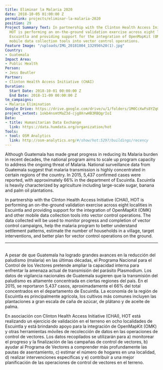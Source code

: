 ```yaml
---
title: Eliminar la Malaria 2020
date: 2018-10-05 01:00:00 Z
permalink: projects/eliminar-la-malaria-2020
position: 29
Project Summary Text: In partnership with the Clinton Health Access Initiative (CHAI),
  HOT is performing an on-the-ground validation exercise across eight localities in
  Escuintla and providing support for the integration of OpenMapKit (OMK) and other
  mobile data collection tools into vector control operations.
Feature Image: "/uploads/IMG_20181004_132956%20(1).jpg"
Country:
- Guatemala
Impact Area:
- Public Health
Person:
- Jess Beutler
Partner:
- Clinton Health Access Initiative (CHAI)
Duration:
  Start Date: 2018-10-01 00:00:00 Z
  End Date: 2018-11-09 00:00:00 Z
tm_campaigns:
- Malaria Elimination
Google Drive: https://drive.google.com/drive/u/1/folders/1M0CcXwFs8YZqGPpsHh1qLP7K_kmBkLzn
project_extent: 1okb4nsmtMaZ3d-cjg0XrwHB3RBQgrIoI
Data:
- title: Humanitarian Data Exchange
  link: https://data.humdata.org/organization/hot
Tools:
- tool: OSM Analytics
  link: http://osm-analytics.org/#/show/hot:5297/buildings/recency
---
```


Although Guatemala has made great progress in reducing its Malaria burden in recent decades, the national program aims to scale up program capacity to address the ongoing threat of Malaria. National surveillance data from Guatemala suggest that malaria transmission is highly concentrated in certain regions of the country. In 2015, 5,437 confirmed cases were reported, with approximately 66% in the department of Escuintla. Escuintla is heavily characterized by agriculture including large-scale sugar, banana and palm oil plantations. 

In partnership with the Clinton Health Access Initiative (CHAI), HOT is performing an on-the-ground validation exercise across eight localities in Escuintla and providing support for the integration of OpenMapKit (OMK) and other mobile data collection tools into vector control operations. The data collected will be used to monitor progress and completion of vector control campaigns, help the malaria program to better understand settlement patterns, estimate the number of households in a village, target interventions, and better plan for vector control operations on the ground.
<br>

***

<br>
A pesar de que Guatemala ha logrado grandes avances en la reducción del paludismo (malaria) en las últimas décadas, el Programa Nacional para el Control de los Vectores pretende ampliar la capacidad interna para enfrentar la amenaza actual de transmisión del parásito Plasmodium. Los datos de vigilancia nacionales de Guatemala sugieren que la transmisión del paludismo es altamente concentrada en ciertas regiones del país. En el 2015, se reportaron 5,437 casos, aproximadamente el 66% del total concentrados en el departamento de Escuintla. La economía de la región de Escuintla es principalmente agrícola, los cultivos más comunes incluyen las plantaciones a gran escala de caña de azúcar, de plátano y de aceite de palma.

En asociación con Clinton Health Access Initiative (CHAI), HOT está realizando un ejercicio de validación en el terreno en ocho localidades de Escuintla y está brindando apoyo para la integración de OpenMapKit (OMK) y otras herramientas móviles de recolección de datos en las operaciones de control de vectores. Los datos recopilados se utilizarán para a) monitorear el progreso y la finalización de las campañas de control de vectores, b) ayudar al Programa de Vectores a comprender más profundamente las pautas de asentamiento, c) estimar el número de hogares en una localidad, d) realizar intervenciones específicas y e) contribuir a una mejor planificación de las operaciones de control de vectores en el terreno.